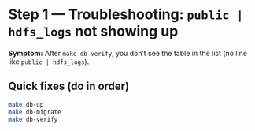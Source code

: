 # Step 1 — Troubleshooting: `public | hdfs_logs` not showing up

**Symptom:** After `make db-verify`, you don’t see the table in the list (no line like `public | hdfs_logs`).

## Quick fixes (do in order)
```bash
make db-up
make db-migrate
make db-verify
